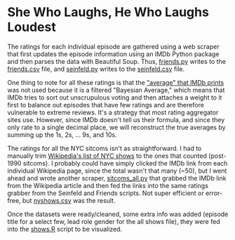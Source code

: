 # She Who Laughs, He Who Laughs Loudest

The ratings for each individual episode are gathered using a web scraper that first updates the episode information using an IMDb Python package and then parses the data with Beautiful Soup. Thus, [friends.py](https://github.com/PerplexCity/SheLaughs_HeLaughs/blob/master/friends.py) writes to the [friends.csv](https://github.com/PerplexCity/SheLaughs_HeLaughs/blob/master/friends.csv) file, and [seinfeld.py](https://github.com/PerplexCity/SheLaughs_HeLaughs/blob/master/seinfeld.py) writes to the [seinfeld.csv](https://github.com/PerplexCity/SheLaughs_HeLaughs/blob/master/seinfeld.csv) file. 

One thing to note for all these ratings is that the ["average" that IMDb prints](http://www.imdb.com/help/show_leaf?ratingsexplanation) was not used because it is a filtered "Bayesian Average," which means that IMDb tries to sort out unscrupulous voting and then attaches a weight to it first to balance out episodes that have few ratings and are therefore vulnerable to extreme reviews. It's a strategy that most rating aggregator sites use. However, since IMDb doesn't tell us their formula, and since they only rate to a single decimal place, we will reconstruct the true averages by summing up the 1s, 2s, ... 9s, and 10s. 

The ratings for all the NYC sitcoms isn't as straightforward. I had to manually trim [Wikipedia's list of NYC shows](https://en.wikipedia.org/wiki/List_of_television_shows_set_in_New_York_City) to the ones that counted (post-1990 sitcoms). I probably could have simply clicked the IMDb link from each individual Wikipedia page, since the total wasn't that many (~50), but I went ahead and wrote another scraper, [sitcoms_all.py](https://github.com/PerplexCity/SheLaughs_HeLaughs/blob/master/sitcoms_all.py) that grabbed the IMDb link from the Wikipedia article and then fed the links into the same ratings grabber from the Seinfeld and Friends scripts. Not super efficient or error-free, but [nyshows.csv](https://github.com/PerplexCity/SheLaughs_HeLaughs/blob/master/nyshows.csv) was the result.

Once the datasets were ready/cleaned, some extra info was added (episode title for a select few, lead role gender for the all shows file), they were fed into the [shows.R](https://github.com/PerplexCity/SheLaughs_HeLaughs/blob/master/shows.R) script to be visualized.

